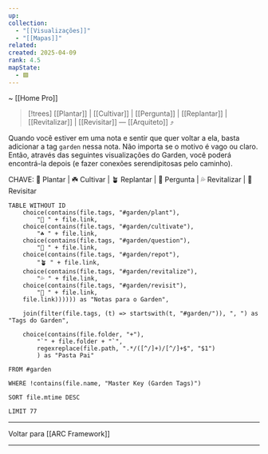```yaml
---
up: 
collection:
  - "[[Visualizações]]"
  - "[[Mapas]]"
related: 
created: 2025-04-09
rank: 4.5
mapState:
  - 🟩
---
```

~ [[Home Pro]] 

> [!trees] [[Plantar]] | [[Cultivar]] | [[Pergunta]] | [[Replantar]] | [[Revitalizar]] | [[Revisitar]] — [[Arquiteto]] ⤴️

Quando você estiver em uma nota e sentir que quer voltar a ela, basta adicionar a tag `garden` nessa nota. Não importa se o motivo é vago ou claro. Então, através das seguintes visualizações do Garden, você poderá encontrá-la depois (e fazer conexões serendipitosas pelo caminho).

CHAVE: 🌱 Plantar | ☘️ Cultivar | 🪴 Replantar | 🍄 Pergunta | 💦 Revitalizar | 🍁 Revisitar

```dataview
TABLE WITHOUT ID
	choice(contains(file.tags, "#garden/plant"),
        "🌱 " + file.link,
	choice(contains(file.tags, "#garden/cultivate"),
		"☘️ " + file.link,
	choice(contains(file.tags, "#garden/question"),
		"🍄 " + file.link,
	choice(contains(file.tags, "#garden/repot"),
		"🪴 " + file.link,
	choice(contains(file.tags, "#garden/revitalize"),
		"💦 " + file.link,
	choice(contains(file.tags, "#garden/revisit"),
		"🍁 " + file.link,
	file.link)))))) as "Notas para o Garden",
    
    join(filter(file.tags, (t) => startswith(t, "#garden/")), ", ") as "Tags do Garden",
    
    choice(contains(file.folder, "+"),
	    "`" + file.folder + "`",
	    regexreplace(file.path, ".*/([^/]+)/[^/]+$", "$1")
		) as "Pasta Pai"

FROM #garden

WHERE !contains(file.name, "Master Key (Garden Tags)")

SORT file.mtime DESC

LIMIT 77
```


---

Voltar para [[ARC Framework]] 


---